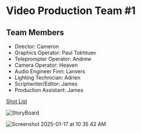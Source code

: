 # Video Production Team #1

## Team Members
* Director: Cameron
* Graphics Operator: Paul Tokhtuev
* Teleprompter Operator: Andrew
* Camera Operator: Heaven
* Audio Engineer Finn: Lanvers
* Lighting Technician: Adrien
* Scriptwriter/Editor: James
* Production Assistant: James


[Shot List](https://docs.google.com/document/d/1pegpIKzMXc1J_JglkLuPfev92ByFCCENvOx8K6Ihdl4/edit?tab=t.0)

![StoryBoard](https://github.com/user-attachments/assets/7a670151-cbeb-41f2-a0b7-78479c29b38c)

![Screenshot 2025-01-17 at 10 35 42 AM](https://github.com/user-attachments/assets/7eb1ec99-004d-4c50-a516-35e0cfd59965)
